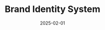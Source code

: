 ---
layout: base.njk
title: Brand Identity System
description: Complete visual identity design for a tech startup
image: /assets/img3.jpg
category: Design
date: 2025-02-01
tags: projects
components:
  - name: split-hero-right
    data:
      title: Soda, but make it electric.
      text: |
        ZEST is the soda brand shaking up the industry with bold flavors, zero sugar, and an energy that never quits. But how do you translate that into a digital experience?
      image:
        src: /assets/img3.jpg
        alt: E-commerce Platform Interface
  - name: split-markdown
    data:
      layout: right
      left: |
        ## Interactive content that pops
      right: |
        Why read about flavors when you can experience them? From personality-based flavor quizzes to immersive, animated pour sequences, we created a site that makes you feel the fizz before you even take a sip.

  - name: image-duo
    data:
      image1:
        src: /assets/soda1.jpg
        alt: Design Process
      image2:
        src: /assets/soda2.jpg
        alt: Development Process
      caption: Our design and development process in action
  
---